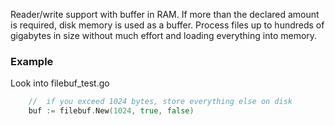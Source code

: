 Reader/write support with buffer in RAM. If more than the declared amount is required, disk memory is used as a buffer. Process files up to hundreds of gigabytes in size without much effort and loading everything into memory.


### Example

Look into filebuf_test.go

```go
    //  if you exceed 1024 bytes, store everything else on disk
	buf := filebuf.New(1024, true, false)
```